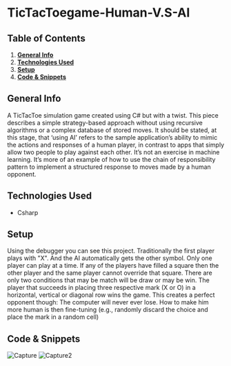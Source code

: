 # TicTacToegame-Human-V.S-AI

## Table of Contents
1. [**General Info**](#general-info)
2. [**Technologies Used**](#technologies-used)
3. [**Setup**](#setup)
4. [**Code & Snippets**](#CodeSnippets)
## General Info
A TicTacToe simulation game created using C# but with a twist. This piece describes a simple strategy-based approach without using recursive algorithms or a complex database of stored moves. It should be stated, at this stage, that ‘using AI’ refers to the sample application’s ability to mimic the actions and responses of a human player, in contrast to apps that simply allow two people to play against each other. It’s not an exercise in machine learning. It’s more of an example of how to use the chain of responsibility pattern to implement a structured response to moves made by a human opponent.
## Technologies Used
- Csharp
  

## Setup
Using the debugger you can see this project. Traditionally the first player plays with "X". And the AI automatically gets the other symbol.
Only one player can play at a time.
If any of the players have filled a square then the other player and the same player cannot override that square.
There are only two conditions that may be match will be draw or may be win.
The player that succeeds in placing three respective mark (X or O) in a horizontal, vertical or diagonal row wins the game.
This creates a perfect opponent though: The computer will never ever lose. How to make him more human is then fine-tuning (e.g., randomly discard the choice and place the mark in a random cell)

## Code & Snippets
![Capture](https://github.com/AhmadBahr/TicTacToegame-Human-V.S-AI-/assets/150359856/c8b189d7-8863-48fb-8c2f-59c7c3b2262a) ![Capture2](https://github.com/AhmadBahr/TicTacToegame-Human-V.S-AI-/assets/150359856/07233a15-b985-4412-8beb-c0c3d5f50125)
